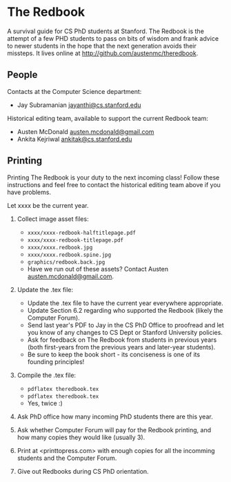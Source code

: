 The Redbook
===========

A survival guide for CS PhD students at Stanford. The Redbook is the attempt of
a few PHD students to pass on bits of wisdom and frank advice to newer students
in the hope that the next generation avoids their missteps. It lives online at
http://github.com/austenmc/theredbook.

People
------

Contacts at the Computer Science department:

* Jay Subramanian <jayanthi@cs.stanford.edu>

Historical editing team, available to support the current Redbook team:

* Austen McDonald <austen.mcdonald@gmail.com>
* Ankita Kejriwal <ankitak@cs.stanford.edu>

Printing
--------

Printing The Redbook is your duty to the next incoming class! Follow these
instructions and feel free to contact the historical editing team above if
you have problems.

Let xxxx be the current year.

1. Collect image asset files:
    * `xxxx/xxxx-redbook-halftitlepage.pdf`
    * `xxxx/xxxx-redbook-titlepage.pdf`
    * `xxxx/xxxx.redbook.jpg`
    * `xxxx/xxxx.redbook.spine.jpg`
    * `graphics/redbook.back.jpg`
    * Have we run out of these assets? Contact Austen
      <austen.mcdonald@gmail.com>.

2. Update the .tex file:
    * Update the .tex file to have the current year everywhere appropriate.
    * Update Section 6.2 regarding who supported the Redbook (likely the
      Computer Forum).
    * Send last year's PDF to Jay in the CS PhD Office to proofread and let
      you know of any changes to CS Dept or Stanford University policies.
    * Ask for feedback on The Redbook from students in previous years (both
      first-years from the previous years and later-year students).
    * Be sure to keep the book short - its conciseness is one of its founding
      principles!

3. Compile the .tex file:
    * `pdflatex theredbook.tex`
    * `pdflatex theredbook.tex`
    * Yes, twice :)

4. Ask PhD office how many incoming PhD students there are this year.

5. Ask whether Computer Forum will pay for the Redbook printing, and
   how many copies they would like (usually 3).

6. Print at <printtopress.com> with enough copies for all the incomming
   students and the Computer Forum.

7. Give out Redbooks during CS PhD orientation.
